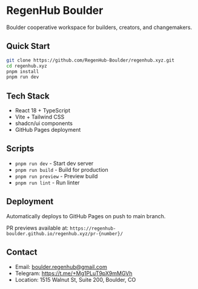 # RegenHub Boulder

Boulder cooperative workspace for builders, creators, and changemakers.

## Quick Start

```bash
git clone https://github.com/RegenHub-Boulder/regenhub.xyz.git
cd regenhub.xyz
pnpm install
pnpm run dev
```

## Tech Stack

- React 18 + TypeScript
- Vite + Tailwind CSS
- shadcn/ui components
- GitHub Pages deployment

## Scripts

- `pnpm run dev` - Start dev server
- `pnpm run build` - Build for production
- `pnpm run preview` - Preview build
- `pnpm run lint` - Run linter

## Deployment

Automatically deploys to GitHub Pages on push to main branch.

PR previews available at: `https://regenhub-boulder.github.io/regenhub.xyz/pr-{number}/`

## Contact

- Email: boulder.regenhub@gmail.com
- Telegram: https://t.me/+Mg1PLuT9pX9mMGVh
- Location: 1515 Walnut St, Suite 200, Boulder, CO
